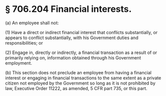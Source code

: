 # § 706.204   Financial interests.

(a) An employee shall not: 


(1) Have a direct or indirect financial interest that conflicts substantially, or appears to conflict substantially, with his Government duties and responsibilities; or 


(2) Engage in, directly or indirectly, a financial transaction as a result of or primarily relying on, information obtained through his Government employment. 


(b) This section does not preclude an employee from having a financial interest or engaging in financial transactions to the same extent as a private citizen not employed by the Government so long as it is not prohibited by law, Executive Order 11222, as amended, 5 CFR part 735, or this part. 





